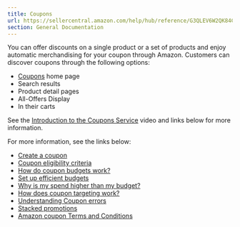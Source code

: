 ```yaml
---
title: Coupons
url: https://sellercentral.amazon.com/help/hub/reference/G3QLEV6W2QK84C57
section: General Documentation
---
```


You can offer discounts on a single product or a set of products and enjoy
automatic merchandising for your coupon through Amazon. Customers can discover
coupons through the following options:

  * [Coupons](https://www.amazon.com/coupons) home page
  * Search results
  * Product detail pages
  * All-Offers Display
  * In their carts

See the [Introduction to the Coupons
Service](https://sellercentral.amazon.com/learn/courses?ref_=su_home_c15_m478&moduleId=478&modLanguage=English&videoPlayer=airy)
video and links below for more information.

For more information, see the links below:

  * [Create a coupon](/gp/help/G202189350)
  * [Coupon eligibility criteria](/gp/help/GJHCPEFJ5JJQD52D)
  * [How do coupon budgets work?](/gp/help/G202189370)
  * [Set up efficient budgets](/gp/help/GYARGFE3ZG77FBLJ)
  * [Why is my spend higher than my budget?](/gp/help/GRTVWTKPM8NLQQT2)
  * [How does coupon targeting work?](/gp/help/G202189390)
  * [Understanding Coupon errors](/gp/help/GLBL4T5C9UAB9T5P)
  * [Stacked promotions](/gp/help/G2ZCMMUXK7VP3K6S)
  * [Amazon coupon Terms and Conditions](/gp/help/GJ6T3TD3ULSDP9KV)

